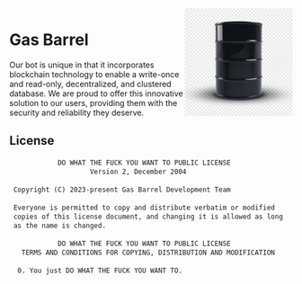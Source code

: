 <img align="right" src="assets/gas-barrel.png" width=192 alt="Gas Barrel">

# Gas Barrel

Our bot is unique in that it incorporates blockchain technology
to enable a write-once and read-only, decentralized, and clustered
database. We are proud to offer this innovative solution to our
users, providing them with the security and reliability they deserve.

## License

```
            DO WHAT THE FUCK YOU WANT TO PUBLIC LICENSE
                    Version 2, December 2004

 Copyright (C) 2023-present Gas Barrel Development Team

 Everyone is permitted to copy and distribute verbatim or modified
 copies of this license document, and changing it is allowed as long
 as the name is changed.

            DO WHAT THE FUCK YOU WANT TO PUBLIC LICENSE
   TERMS AND CONDITIONS FOR COPYING, DISTRIBUTION AND MODIFICATION

  0. You just DO WHAT THE FUCK YOU WANT TO.
```
